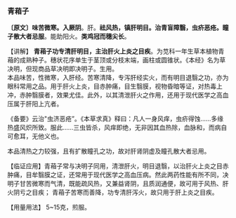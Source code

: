 ###  青葙子	

**〔原文〕味苦微寒。入厥阴**。肝。**祛风热，镇肝明目。治青盲障翳，虫疥恶疮。瞳子散大者忌服**。能助阳火。**类鸡冠而穗尖长**。

【讲解】 **青葙子功专清肝明目，主治肝火上炎之目疾**。为苋科一年生草本植物青葙的成熟种子。穗状花序单生于茎顶或分枝末端，画柱或圆锥状。《本经》名为草决明，但现商品草决明即决明子。生用。	
本品味苦，性微寒，入肝经。苦寒清降，专泻肝经实火，而有明目退翳之功，亦为眼科常用之品。用于肝火上炎，目赤肿痛，目生翳膜，视物昏暗等证，对热毒上冲，赤肿翳膜者，效果尤佳。此外，以其清泄肝火之作用，还用于现代医学之高血压属于肝阳上亢者。

《备要》云治"虫济恶疮”。《本草求真》释曰：凡人一身风痒，虫疥得蚀……多缘热盛风炽所致。服此……三虫皆杀，风痒即绝，无非因其血热除，血脉和，而病自可愈耳，无他义也。

本品清热之力较强，且有扩散瞳孔之功，故对肝肾阴虚及瞳孔散大者忌用。

【临证应用】青葙子常与决明子同用，清泄肝火，明目退翳，以治肝火上炎之目赤肿痛，目牟翳膜之证，还常用于现代医学之高血压病。然此两药性能有所不同，决明子甘苦微寒而气清，既能疏风热，又兼益肾阴，且质润通便，故可用于风热、肝火阴亏之目疾； 青葙子苦寒而善降，功专清肝泻火，故只用于肝上炎之目疾。

【用量用法】	5~15克，煎服。


